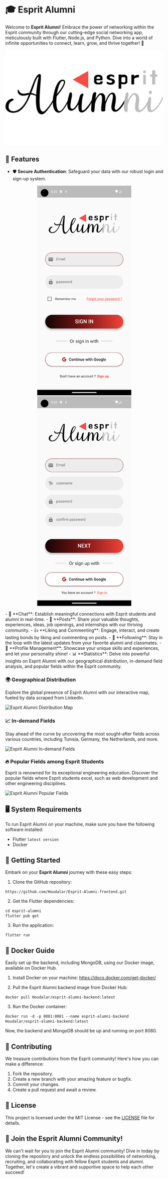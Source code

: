 # 🎓 Esprit Alumni 

Welcome to **Esprit Alumni**! Embrace the power of networking within the Esprit community through our cutting-edge social networking app, meticulously built with Flutter, Node.js, and Python. Dive into a world of infinite opportunities to connect, learn, grow, and thrive together! 🌟

<p align="center">
 <img src="logo.png">
</p>

## 🌟 Features

- 🛡️ **Secure Authentication**: Safeguard your data with our robust login and sign-up system.
<p align="center">
 <img src="./media/UI/login.png" alt="login" width="300" />
  <img src="./media/UI/signup1.png" alt="login" width="300" />
</p>
- 💬 **Chat**: Establish meaningful connections with Esprit students and alumni in real-time.
- 📝 **Posts**: Share your valuable thoughts, experiences, ideas, job openings, and internships with our thriving community.
- 👍 **Liking and Commenting**: Engage, interact, and create lasting bonds by liking and commenting on posts.
- 👥 **Following**: Stay in the loop with the latest updates from your favorite alumni and classmates.
- 📇 **Profile Management**: Showcase your unique skills and experiences, and let your personality shine!
- 📊 **Statistics**: Delve into powerful insights on Esprit Alumni with our geographical distribution, in-demand field analysis, and popular fields within the Esprit community.

### 🌍 Geographical Distribution

Explore the global presence of Esprit Alumni with our interactive map, fueled by data scraped from LinkedIn.

![Esprit Alumni Distribution Map](./assets/map.png)

### 📈 In-demand Fields

Stay ahead of the curve by uncovering the most sought-after fields across various countries, including Tunisia, Germany, the Netherlands, and more.

![Esprit Alumni In-demand Fields](./assets/indemandfields.png)

### 🔥 Popular Fields among Esprit Students

Esprit is renowned for its exceptional engineering education. Discover the popular fields where Esprit students excel, such as web development and other engineering disciplines.

![Esprit Alumni Popular Fields](./assets/popularfields.png)

## 🖥️ System Requirements

To run Esprit Alumni on your machine, make sure you have the following software installed:

- Flutter `latest version`
- Docker 

## 🚀 Getting Started

Embark on your **Esprit Alumni** journey with these easy steps:

1. Clone the GitHub repository:
```
https://github.com/Houdalar/Esprit-Alumni-frontend.git
```
2. Get the Flutter dependencies:
```
cd esprit-alumni
flutter pub get
```
3. Run the application:
```
flutter run
```
## 🐳 Docker Guide

Easily set up the backend, including MongoDB, using our Docker image, available on Docker Hub.

1. Install Docker on your machine: https://docs.docker.com/get-docker/

2. Pull the Esprit Alumni backend image from Docker Hub:
```
docker pull Houdalar/esprit-alumni-backend:latest
```
3. Run the Docker container:
```
docker run -d -p 8081:8081 --name esprit-alumni-backend Houdalar/esprit-alumni-backend:latest
```

Now, the backend and MongoDB should be up and running on port 8080.

## 🤝 Contributing

We treasure contributions from the Esprit community! Here's how you can make a difference:

1. Fork the repository.
2. Create a new branch with your amazing feature or bugfix.
3. Commit your changes.
4. Create a pull request and await a review.

## 📃 License

This project is licensed under the MIT License - see the [LICENSE](LICENSE) file for details.

## 🙌 Join the Esprit Alumni Community!

We can't wait for you to join the Esprit Alumni community! Dive in today by cloning the repository and unlock the endless possibilities of networking, recruiting, and collaborating with fellow Esprit students and alumni. Together, let's create a vibrant and supportive space to help each other succeed!
